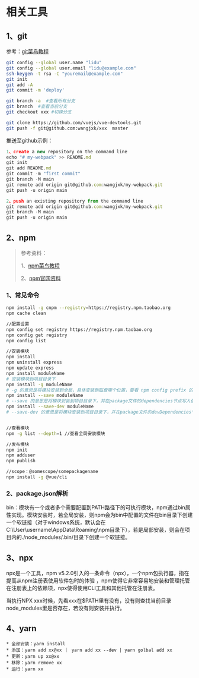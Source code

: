 # 相关工具

## 1、git

参考：[git菜鸟教程](https://www.runoob.com/git/git-tutorial.html)

```bash
git config --global user.name "lidu"
git config --global user.email "lidu@example.com"
ssh-keygen -t rsa -C "youremail@example.com"
git init
git add -A
git commit -m 'deploy'

git branch -a  #查看所有分支
git branch  #查看当前分支
git checkout xxx #切换分支

git clone https://github.com/vuejs/vue-devtools.git
git push -f git@github.com:wangjxk/xxx  master
```

推送至github示例：

```js
1、create a new repository on the command line
echo "# my-webpack" >> README.md
git init
git add README.md
git commit -m "first commit"
git branch -M main
git remote add origin git@github.com:wangjxk/my-webpack.git
git push -u origin main

2、push an existing repository from the command line
git remote add origin git@github.com:wangjxk/my-webpack.git
git branch -M main
git push -u origin main
```

## 2、npm

> 参考资料：
>
> 1、[npm菜鸟教程](https://www.runoob.com/nodejs/nodejs-npm.html)
>
> 2、[npm官网资料](https://docs.npmjs.com/cli/v7/using-npm/scope)

### 1、常见命令
```bash
npm install -g cnpm --registry=https://registry.npm.taobao.org
npm cache clean

//配置设置
npm config set registry https://registry.npm.taobao.org
npm config get registry
npm config list

//安装模块
npm install
npm uninstall express
npm update express
npm install moduleName   
# 安装模块到项目目录下
npm install -g moduleName 
# -g 的意思是将模块安装到全局，具体安装到磁盘哪个位置，要看 npm config prefix 的位置。
npm install --save moduleName 
# --save 的意思是将模块安装到项目目录下，并在package文件的dependencies节点写入依赖。
npm install --save-dev moduleName 
# --save-dev 的意思是将模块安装到项目目录下，并在package文件的devDependencies节点写入依赖。


//查看模块
npm -g list --depth=1 //查看全局安装模块

//发布模块
npm init
npm adduser
npm publish

//scope：@somescope/somepackagename
npm install -g @vue/cli
```

### 2、package.json解析

bin：模块有一个或者多个需要配置到PATH路径下的可执行模块，npm通过bin属性实现。模块安装时，若全局安装，则npm会为bin中配置的文件在bin目录下创建一个软链接（对于windows系统，默认会在C:\User\username\AppData\Roaming\npm目录下），若是局部安装，则会在项目内的./node_modules/.bin/目录下创建一个软链接。

## 3、npx

npx是一个工具，npm v5.2.0引入的一条命令（npx），一个npm包执行器，指在提高从npm注册表使用软件包时的体验 ，npm使得它非常容易地安装和管理托管在注册表上的依赖项，npx使得使用CLI工具和其他托管在注册表。

当执行NPX xxx时候，先看xxx在$PATH里有没有，没有则查找当前目录node_modules里是否存在，若没有则安装并执行。

## 4、yarn

```
* 全部安装：yarn install
* 添加：yarn add xx@xx ｜ yarn add xx --dev | yarn golbal add xx
* 更新：yarn up xx@xx
* 移除：yarn remove xx
* 运行：yarn xx
```

